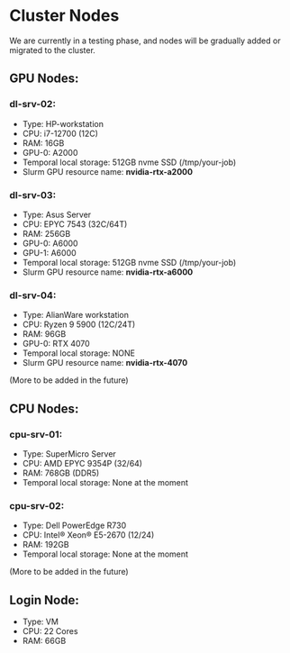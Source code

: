 # Cluster Nodes

We are currently in a testing phase, and nodes will be gradually added or migrated to the cluster.

## GPU Nodes:

### dl-srv-02:
  - Type: HP-workstation
  - CPU: i7-12700 (12C)
  - RAM: 16GB
  - GPU-0: A2000
  - Temporal local storage: 512GB nvme SSD (/tmp/your-job)
  - Slurm GPU resource name: **nvidia-rtx-a2000**

### dl-srv-03:
  - Type: Asus Server
  - CPU: EPYC 7543 (32C/64T)
  - RAM: 256GB
  - GPU-0: A6000
  - GPU-1: A6000
  - Temporal local storage: 512GB nvme SSD (/tmp/your-job)
  - Slurm GPU resource name: **nvidia-rtx-a6000**

### dl-srv-04:
  - Type: AlianWare workstation
  - CPU: Ryzen 9 5900 (12C/24T)
  - RAM: 96GB
  - GPU-0: RTX 4070
  - Temporal local storage: NONE
  - Slurm GPU resource name: **nvidia-rtx-4070**

(More to be added in the future)

## CPU Nodes:

### cpu-srv-01:
  - Type: SuperMicro Server
  - CPU: AMD EPYC 9354P (32/64)
  - RAM: 768GB (DDR5)
  - Temporal local storage: None at the moment

### cpu-srv-02:
  - Type: Dell PowerEdge R730
  - CPU: Intel® Xeon® E5-2670 (12/24)
  - RAM: 192GB
  - Temporal local storage: None at the moment

(More to be added in the future)

## Login Node:
  - Type: VM
  - CPU: 22 Cores
  - RAM: 66GB
